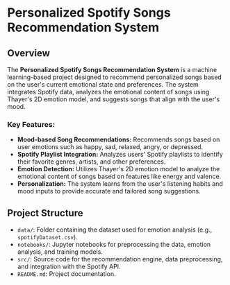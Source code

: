 # Personalized Spotify Songs Recommendation System

## Overview
The **Personalized Spotify Songs Recommendation System** is a machine learning-based project designed to recommend personalized songs based on the user's current emotional state and preferences. The system integrates Spotify data, analyzes the emotional content of songs using Thayer's 2D emotion model, and suggests songs that align with the user's mood.

### Key Features:
- **Mood-based Song Recommendations:** Recommends songs based on user emotions such as happy, sad, relaxed, angry, or depressed.
- **Spotify Playlist Integration:** Analyzes users' Spotify playlists to identify their favorite genres, artists, and other preferences.
- **Emotion Detection:** Utilizes Thayer's 2D emotion model to analyze the emotional content of songs based on features like energy and valence.
- **Personalization:** The system learns from the user's listening habits and mood inputs to provide accurate and tailored song suggestions.

## Project Structure

- `data/`: Folder containing the dataset used for emotion analysis (e.g., `spotifyDataset.csv`).
- `notebooks/`: Jupyter notebooks for preprocessing the data, emotion analysis, and training models.
- `src/`: Source code for the recommendation engine, data preprocessing, and integration with the Spotify API.
- `README.md`: Project documentation.
